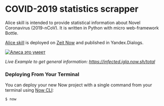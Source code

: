 # COVID-2019 statistics scrapper

Alice skill is intended to provide statistical information about Novel Coronavirus (2019-nCoV). It is written in Python with micro web-framework Bottle.


[Alice skill](https://yandex.ru/dev/dialogs/alice/doc/about-docpage/?ncrnd=5600) is deployed on [Zeit Now](https://zeit.co/now) and published in Yandex.Dialogs.

[![Алиса это умеет](https://dialogs.s3.yandex.net/badges/v1-term1.svg)](https://dialogs.yandex.ru/store/skills/b9ebb979-zarazhennye-viruso?utm_source=site&utm_medium=badge&utm_campaign=v1&utm_term=d1)

_Live Example to get general information: https://infected.igla.now.sh/total_



### Deploying From Your Terminal

You can deploy your new Now project with a single command from your terminal using [Now CLI](https://zeit.co/download):

```shell
$ now
```
